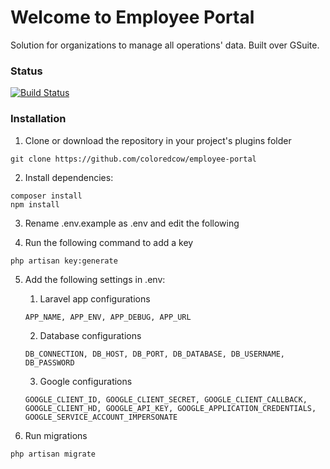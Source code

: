# Welcome to Employee Portal

Solution for organizations to manage all operations' data. Built over GSuite.

### Status
[![Build Status](https://travis-ci.org/ColoredCow/employee-portal.png)](https://travis-ci.org/ColoredCow/employee-portal)


### Installation
1. Clone or download the repository in your project's plugins folder
```
git clone https://github.com/coloredcow/employee-portal
```

2. Install dependencies:
```
composer install
npm install
```

3. Rename .env.example as .env and edit the following

4. Run the following command to add a key
```
php artisan key:generate
```
5. Add the following settings in .env:
    1. Laravel app configurations
    ```
    APP_NAME, APP_ENV, APP_DEBUG, APP_URL
    ```
    
    2. Database configurations
    ```
    DB_CONNECTION, DB_HOST, DB_PORT, DB_DATABASE, DB_USERNAME, DB_PASSWORD
    ```
    
    3. Google configurations
    ```
    GOOGLE_CLIENT_ID, GOOGLE_CLIENT_SECRET, GOOGLE_CLIENT_CALLBACK, GOOGLE_CLIENT_HD, GOOGLE_API_KEY, GOOGLE_APPLICATION_CREDENTIALS, GOOGLE_SERVICE_ACCOUNT_IMPERSONATE
    ```

6. Run migrations
```
php artisan migrate
```
